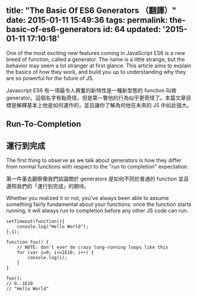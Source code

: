 title: "The Basic Of ES6 Generators （翻譯）"
date: 2015-01-11 15:49:36
tags:
permalink: the-basic-of-es6-generators
id: 64
updated: '2015-01-11 17:10:18'
---

One of the most exciting new features coming in JavaScript ES6 is a new breed of function, called a generator. The name is a little strange, but the behavior may seem a lot stranger at first glance. This article aims to explain the basics of how they work, and build you up to understanding why they are so powerful for the future of JS.

Javascript ES6 有一項最令人興奮的新特性是一種新型態的 function 叫做 generator。這個名字有點奇怪，但是第一瞥他的行為似乎更奇怪了。本篇文章目標是解釋基本上他是如何運作的，並且讓你了解為何他在未來的 JS 中如此強大。

## Run-To-Completion
## 運行到完成
The first thing to observe as we talk about generators is how they differ from normal functions with respect to the "run to completion" expectation.

第一件事去觀察像我們談論關於 generators 是如何不同於普通的 function 並且遵照我們的「運行到完成」的期待。

Whether you realized it or not, you've always been able to assume something fairly fundamental about your functions: once the function starts running, it will always run to completion before any other JS code can run.

```language-javascript
setTimeout(function(){
    console.log("Hello World");
},1);

function foo() {
    // NOTE: don't ever do crazy long-running loops like this
    for (var i=0; i<=1E10; i++) {
        console.log(i);
    }
}

foo();
// 0..1E10
// "Hello World"
```